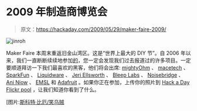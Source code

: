 # 2009 年制造商博览会

> 原文：<https://hackaday.com/2009/05/29/maker-faire-2009/>

![jinroh](img/74f01a85ec8a49a3695c78f807f5af0b.png "jinroh")

Maker Faire 本周末重返旧金山湾区。这是“世界上最大的 DIY 节”。自 2006 年以来，我们一直断断续续地参加[的](http://hackaday.com/tag/makerfaire/ "makerfaire  - Hack a Day")，您一定会发现我们过去报道过的许多项目。一定要顺道拜访一下我们最喜欢的黑客，他们将会出席: [mightyOhm](http://mightyohm.com/ "mightyohm.com") 、 [macetech](http://www.macetech.com/ "macetech.com") 、 [SparkFun](http://www.sparkfun.com/) 、 [Liquidware](http://www.liquidware.com/ "Liquidware : Home") 、 [Jeri Ellsworth](http://www.fatmanandcircuitgirl.com/ "The Fatman and Circuit Girl") 、 [Bleep Labs](http://bleeplabs.com/ "Bleep Labs » Welcome!") 、 [Noisebridge](https://www.noisebridge.net/) 、 [Ani Niow](http://hackaday.com/2009/05/03/steampunk-vibrator/ "Steampunk vibrator  - Hack a Day") 、 [EMSL](http://www.evilmadscientist.com/ "Making the World a Better Place, One Evil Mad Scientist at a Time - Evil Mad Scientist Laboratories") 和 [Adafruit](http://adafruit.com/ "Adafruit Industries, Unique & fun DIY electronics and kits") 。如果你正在参加，上传你的照片到 [Hack a Day Flickr pool](http://www.flickr.com/groups/hack-a-day/ "Flickr: Hack a Day") ，让我们知道你看到了什么。

[图片:[斯科特·比厄/笑乌贼](http://laughingsquid.com/ "Laughing Squid")